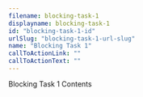 ```yaml
---
filename: blocking-task-1
displayname: blocking-task-1
id: "blocking-task-1-id"
urlSlug: "blocking-task-1-url-slug"
name: "Blocking Task 1"
callToActionLink: ""
callToActionText: ""
---
```


Blocking Task 1 Contents
